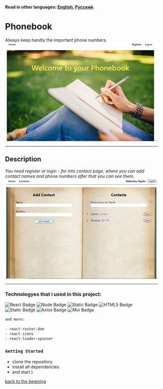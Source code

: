 **Read in other languages: [English](README.md), 
[Русский](README.ru.md).**

<a id='suda'></a>

# Phonebook

Always keep handly the important phone numbers.
![screen test HOME](./src/images/pho1.png)

___
## Description

_You need register or login - for into contact page, where you can add contact names and phone numbers after that you can see them._ 
![screen test Contacts](./src/images/pho2.png)
___
### Technologyes that i used in this project:
 ![React Badge](https://img.shields.io/badge/react-%2300CED1?style=for-the-badge&logo=react&logoColor=%2300CED1&labelColor=%23E0FFFF) ![Node Badge](https://img.shields.io/badge/node-%23228B22?style=for-the-badge&logo=nodedotjs&logoColor=006400&labelColor=%2390EE90) ![Static Badge](https://img.shields.io/badge/javascript-%23FFD700?style=for-the-badge&logo=javascript&logoColor=%23FF8C00&labelColor=%23fff255) ![HTML5 Badge](https://img.shields.io/badge/html5-%23E34F26?style=for-the-badge&logo=html5&logoColor=E34F26&labelColor=%23FFDAB9) ![Static Badge](https://img.shields.io/badge/css3-%231572B6?style=for-the-badge&logo=css3&logoColor=1572B6&labelColor=%23E0FFFF) ![Axios Badge](https://img.shields.io/badge/axios-%239400D3?style=for-the-badge&logo=axios&logoColor=9400D3&labelColor=%23DDA0DD) ![Mui Badge](https://img.shields.io/badge/mui-%23007FFF?style=for-the-badge&logo=mui&logoColor=%23007FFF&labelColor=%2387CEEB)



```
and more:

- react-router-dom
- react-icons
- react-loader-spinner

```

### `Getting Started`

- clone the repository
- install all dependencies
- and start )


[back to the begining](#suda)